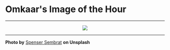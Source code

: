 # Omkaar's Image of the Hour

---

<div align="center">

<a href="https://unsplash.com/photos/people-walk-in-the-rain-under-umbrellas-iPSQlp4rOpI">
  <img src="https://images.unsplash.com/photo-1751076547687-a7f17a14cd38?crop=entropy&cs=tinysrgb&fit=max&fm=jpg&ixid=M3w3NjA2Nzh8MHwxfHJhbmRvbXx8fHx8fHx8fDE3NTI0Mjk2MDB8&ixlib=rb-4.1.0&q=80&w=1080" style="max-width:100%; height:auto;">
</a>



</div>

---

**Photo by** [Spenser Sembrat](https://unsplash.com/@spensersembrat) **on Unsplash**
